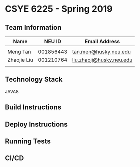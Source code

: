 # CSYE 6225 - Spring 2019

## Team Information

| Name | NEU ID | Email Address |
| --- | --- | --- |
| | | |
| Meng Tan | 001856443 | tan.men@husky.neu.edu |
| Zhaojie Liu | 001210764 | liu.zhaoji@husky.neu.edu |
| | | |

## Technology Stack
JAVA8

## Build Instructions


## Deploy Instructions


## Running Tests


## CI/CD


